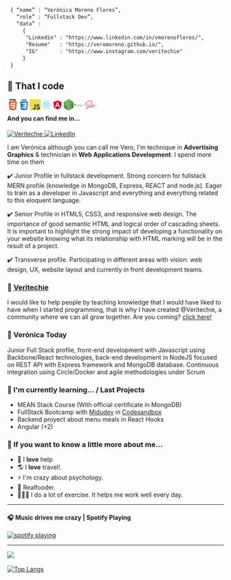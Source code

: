 <!--div style="text-align:center"><img src="./img/welcome.png" alt="background" style="width:70%; margin-left:auto; margin-right:auto; display: block; width:300px"/></div-->
```shell
 { “name” : “Verónica Moreno Flores”,
   “role” : “Fullstack Dev”,
   “data” : 
     { 
      "Linkedin" : "https://www.linkedin.com/in/vmorenoflores/", 
      "Resume"   : "https://veromoreno.github.io/",
      "IG"       : "https://www.instagram.com/veritechie"
     }
 }
```

## 🚀 That I code
<img align="left" alt="HTML5" width="26px" src="https://raw.githubusercontent.com/github/explore/80688e429a7d4ef2fca1e82350fe8e3517d3494d/topics/html/html.png" />

<img align="left" alt="CSS3" width="26px" src="https://raw.githubusercontent.com/github/explore/80688e429a7d4ef2fca1e82350fe8e3517d3494d/topics/css/css.png" />

<img align="left" alt="JavaScript" width="26px" src="https://raw.githubusercontent.com/github/explore/80688e429a7d4ef2fca1e82350fe8e3517d3494d/topics/javascript/javascript.png" />

<img align="left" alt="React" width="26px" src="https://raw.githubusercontent.com/github/explore/80688e429a7d4ef2fca1e82350fe8e3517d3494d/topics/react/react.png" />

<img align="left" alt="Angular" width="26px" src="https://raw.githubusercontent.com/github/explore/80688e429a7d4ef2fca1e82350fe8e3517d3494d/topics/angular/angular.png" />

<img align="left" alt="Node.js" width="26px" src="https://raw.githubusercontent.com/github/explore/80688e429a7d4ef2fca1e82350fe8e3517d3494d/topics/nodejs/nodejs.png" />

<img align="left" alt="MongoDB" width="26px" src="https://raw.githubusercontent.com/github/explore/80688e429a7d4ef2fca1e82350fe8e3517d3494d/topics/mongodb/mongodb.png" />

<img align="left" alt="Sass" width="26px" src="https://raw.githubusercontent.com/github/explore/80688e429a7d4ef2fca1e82350fe8e3517d3494d/topics/sass/sass.png" />

<br/>

#### And you can find me in...
<p>
  <a href="https://instagram.com/veritechie" target="_blank">
    <img src="https://img.shields.io/badge/instagram-%231DA1F2.svg?&style=for-the-badge&logo=instagram&logoColor=white&color=071A2C" alt="Veritechie"/>
  </a>
  <a href="https://www.linkedin.com/in/vmorenoflores/" target="_blank">
    <img src="https://img.shields.io/badge/linkedin-%230077B5.svg?&style=for-the-badge&logo=linkedin&logoColor=white&color=071A2C" alt="LinkedIn"/>
  </a>
  </a>
</p>

I am Verónica although you can call me Vero, I'm technique in **Advertising Graphics** & technician in **Web Applications Development**. I spend more time on them

✔️ Junior Profile in fullstack development. Strong concern for fullstack MERN profile (knowledge in MongoDB, Express, REACT and node.js). Eager to train as a developer in Javascript and everything and everything related to this eloquent language.

✔️ Senior Profile in HTML5, CSS3, and responsive web design. The importance of good semantic HTML and logical order of cascading sheets. It is important to highlight the strong impact of developing a functionality on your website knowing what its relationship with HTML marking will be in the result of a project.

✔️ Transverse profile. Participating in different areas with vision: web design, UX, website layout and currently in front development teams.

### 📸  <a href="https://www.instagram.com/veritechie" target="_blank">Veritechie</a>
I would like to help people by teaching knowledge that I would have liked to have when I started programming, that is why I have created @Veritechie, a community where we can all grow together. Are you coming? <a href="https://www.instagram.com/veritechie" target="_blank">click here!</a>

### 💬 Verónica Today

Junior Full Stack profile, front-end development with Javascript using Backbone/React technologies, back-end development in NodeJS focused on REST API with Express framework and MongoDB database. Continuous integration using Circle/Docker and agile methodologies under Scrum

### 🌱 I'm currently learning... / Last Projects

- MEAN Stack Course (With official certificate in MongoDB)
- FullStack Bootcamp with <a href="https://www.twitch.tv/midudev" target="_blank">Midudev</a> in <a href="https://codesandbox.io/u/veroMoreno" target="_blank">Codesandbox</a>
- Backend proyect about menu meals in React Hooks
- Angular (+2)

### 🤔 If you want to know a little more about me...

- 👯 I **love** help 
- 🌎 I **love** travel!.
- ⚡  I'm crazy about psychology.
- 🌱 Realfooder.
- 🤸🏾‍♀️ I do a lot of exercise. It helps me work well every day.

---

#### 🎧 Music drives me crazy | Spotify Playing
[<img src="https://spotify-now-playing-kappa.vercel.app/api/spotify-playing" alt="spotify playing" width="350" />]()

---

<img height="180em" src="https://github-readme-stats.vercel.app/api?username=veroMoreno&show_icons=true&hide_border=true&&count_private=true&include_all_commits=true&theme=radical&hide_stars=false" />

[![Top Langs](https://github-readme-stats.vercel.app/api/top-langs/?username=veroMoreno&theme=radical&card_width=450em)](https://github.com/veroMoreno/veroMoreno/github-readme-stats)
